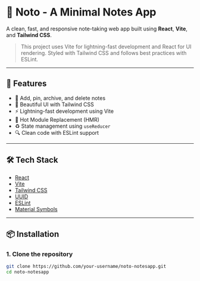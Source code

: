# 📝 Noto - A Minimal Notes App

A clean, fast, and responsive note-taking web app built using **React**, **Vite**, and **Tailwind CSS**.

> This project uses Vite for lightning-fast development and React for UI rendering. Styled with Tailwind CSS and follows best practices with ESLint.

---

## 🚀 Features

- 🧠 Add, pin, archive, and delete notes  
- 🎨 Beautiful UI with Tailwind CSS  
- ⚡ Lightning-fast development using Vite  
- 🔁 Hot Module Replacement (HMR)  
- ♻️ State management using `useReducer`  
- 🔍 Clean code with ESLint support  

---

## 🛠️ Tech Stack

- [React](https://reactjs.org/)  
- [Vite](https://vitejs.dev/)  
- [Tailwind CSS](https://tailwindcss.com/)  
- [UUID](https://www.npmjs.com/package/uuid)  
- [ESLint](https://eslint.org/)  
- [Material Symbols](https://fonts.google.com/icons)  

---

## 📦 Installation

### 1. Clone the repository

```bash
git clone https://github.com/your-username/noto-notesapp.git
cd noto-notesapp
